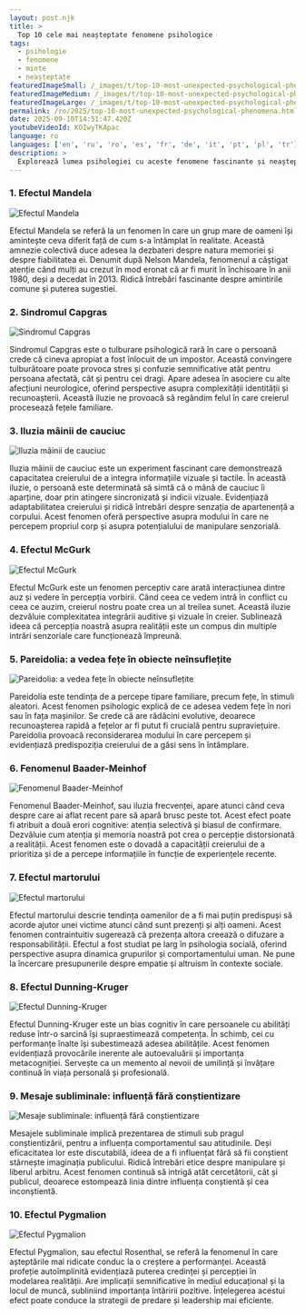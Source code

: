 ```yaml
---
layout: post.njk
title: >
  Top 10 cele mai neașteptate fenomene psihologice
tags:
  - psihologie
  - fenomene
  - minte
  - neașteptate
featuredImageSmall: /_images/t/top-10-most-unexpected-psychological-phenomena-cover-ro-small.webp
featuredImageMedium: /_images/t/top-10-most-unexpected-psychological-phenomena-cover-ro-medium.webp
featuredImageLarge: /_images/t/top-10-most-unexpected-psychological-phenomena-cover-ro-large.webp
permalink: /ro/2025/top-10-most-unexpected-psychological-phenomena.html
date: 2025-09-10T14:51:47.420Z
youtubeVideoId: KOIwyTKApac
language: ro
languages: ['en', 'ru', 'ro', 'es', 'fr', 'de', 'it', 'pt', 'pl', 'tr']
description: >
  Explorează lumea psihologiei cu aceste fenomene fascinante și neașteptate care pun la încercare înțelegerea noastră despre mintea umană.
---
```


### 1. Efectul Mandela

![Efectul Mandela](/_images/6/6e7bdfe110d000203d003114da1682f3-medium.webp)

Efectul Mandela se referă la un fenomen în care un grup mare de oameni își amintește ceva diferit față de cum s-a întâmplat în realitate. Această amnezie colectivă duce adesea la dezbateri despre natura memoriei și despre fiabilitatea ei. Denumit după Nelson Mandela, fenomenul a câștigat atenție când mulți au crezut în mod eronat că ar fi murit în închisoare în anii 1980, deși a decedat în 2013. Ridică întrebări fascinante despre amintirile comune și puterea sugestiei.

### 2. Sindromul Capgras

![Sindromul Capgras](/_images/b/bd4e6bbc30a92b86b69ef0fdef7db645-medium.webp)

Sindromul Capgras este o tulburare psihologică rară în care o persoană crede că cineva apropiat a fost înlocuit de un impostor. Această convingere tulburătoare poate provoca stres și confuzie semnificative atât pentru persoana afectată, cât și pentru cei dragi. Apare adesea în asociere cu alte afecțiuni neurologice, oferind perspective asupra complexității identității și recunoașterii. Această iluzie ne provoacă să regândim felul în care creierul procesează fețele familiare.

### 3. Iluzia mâinii de cauciuc

![Iluzia mâinii de cauciuc](/_images/e/e3458bf7f395a0949bc8ade3df96e22c-medium.webp)

Iluzia mâinii de cauciuc este un experiment fascinant care demonstrează capacitatea creierului de a integra informațiile vizuale și tactile. În această iluzie, o persoană este determinată să simtă că o mână de cauciuc îi aparține, doar prin atingere sincronizată și indicii vizuale. Evidențiază adaptabilitatea creierului și ridică întrebări despre senzația de apartenență a corpului. Acest fenomen oferă perspective asupra modului în care ne percepem propriul corp și asupra potențialului de manipulare senzorială.

### 4. Efectul McGurk

![Efectul McGurk](/_images/c/cfdee9e8074d73d87bc392907bb1c937-medium.webp)

Efectul McGurk este un fenomen perceptiv care arată interacțiunea dintre auz și vedere în percepția vorbirii. Când ceea ce vedem intră în conflict cu ceea ce auzim, creierul nostru poate crea un al treilea sunet. Această iluzie dezvăluie complexitatea integrării auditive și vizuale în creier. Sublinează ideea că percepția noastră asupra realității este un compus din multiple intrări senzoriale care funcționează împreună.

### 5. Pareidolia: a vedea fețe în obiecte neînsuflețite

![Pareidolia: a vedea fețe în obiecte neînsuflețite](/_images/b/b497319981cb9e34ebf20104fd8a2f45-medium.webp)

Pareidolia este tendința de a percepe tipare familiare, precum fețe, în stimuli aleatori. Acest fenomen psihologic explică de ce adesea vedem fețe în nori sau în fața mașinilor. Se crede că are rădăcini evolutive, deoarece recunoașterea rapidă a fețelor ar fi putut fi crucială pentru supraviețuire. Pareidolia provoacă reconsiderarea modului în care percepem și evidențiază predispoziția creierului de a găsi sens în întâmplare.

### 6. Fenomenul Baader-Meinhof

![Fenomenul Baader-Meinhof](/_images/6/6069bd28c8a4c8c51ab11758a03ae2d0-medium.webp)

Fenomenul Baader-Meinhof, sau iluzia frecvenței, apare atunci când ceva despre care ai aflat recent pare să apară brusc peste tot. Acest efect poate fi atribuit a două erori cognitive: atenția selectivă și biasul de confirmare. Dezvăluie cum atenția și memoria noastră pot crea o percepție distorsionată a realității. Acest fenomen este o dovadă a capacității creierului de a prioritiza și de a percepe informațiile în funcție de experiențele recente.

### 7. Efectul martorului

![Efectul martorului](/_images/d/d695b2933b18cb8de4b625c4e81e871c-medium.webp)

Efectul martorului descrie tendința oamenilor de a fi mai puțin predispuși să acorde ajutor unei victime atunci când sunt prezenți și alți oameni. Acest fenomen contraintuitiv sugerează că prezența altora creează o difuzare a responsabilității. Efectul a fost studiat pe larg în psihologia socială, oferind perspective asupra dinamica grupurilor și comportamentului uman. Ne pune la încercare presupunerile despre empatie și altruism în contexte sociale.

### 8. Efectul Dunning-Kruger

![Efectul Dunning-Kruger](/_images/d/d4ab190d8bb2ecc5fc5c5551a6b09bda-medium.webp)

Efectul Dunning-Kruger este un bias cognitiv în care persoanele cu abilități reduse într-o sarcină își supraestimează competența. În schimb, cei cu performanțe înalte își subestimează adesea abilitățile. Acest fenomen evidențiază provocările inerente ale autoevaluării și importanța metacogniției. Servește ca un memento al nevoii de umilință și învățare continuă în viața personală și profesională.

### 9. Mesaje subliminale: influență fără conștientizare

![Mesaje subliminale: influență fără conștientizare](/_images/2/26db77d600c436a1f9fdc735b5a78990-medium.webp)

Mesajele subliminale implică prezentarea de stimuli sub pragul conștientizării, pentru a influența comportamentul sau atitudinile. Deși eficacitatea lor este discutabilă, ideea de a fi influențat fără să fii conștient stârnește imaginația publicului. Ridică întrebări etice despre manipulare și liberul arbitru. Acest fenomen continuă să intrigă atât cercetătorii, cât și publicul, deoarece estompează linia dintre influența conștientă și cea inconștientă.

### 10. Efectul Pygmalion

![Efectul Pygmalion](/_images/3/32e43b3c79fa8277a85ffdb82191d239-medium.webp)

Efectul Pygmalion, sau efectul Rosenthal, se referă la fenomenul în care așteptările mai ridicate conduc la o creștere a performanței. Această profeție autoîmplinită evidențiază puterea credinței și percepției în modelarea realității. Are implicații semnificative în mediul educațional și la locul de muncă, subliniind importanța întăririi pozitive. Înțelegerea acestui efect poate conduce la strategii de predare și leadership mai eficiente.

